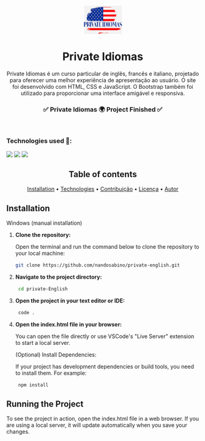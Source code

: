 <div align="center">
<img src="https://github.com/nandosabino/Private-English/blob/main/assets/logo.jpeg?raw=true" alt="Logo da Private Idiomas">
</div>
<h1 align="center">Private Idiomas</h1>
<p align="center">Private Idiomas é um curso particular de inglês, francês e italiano, projetado para oferecer uma melhor experiência de apresentação ao usuário. O site foi desenvolvido com HTML, CSS e JavaScript. O Bootstrap também foi utilizado para proporcionar uma interface amigável e responsiva.</p>
<h3 align="center">✅ Private Idiomas 🌍 Project Finished ✅</h3>
<br>
<h3>Technologies used 🤖:</h3>
<img src="https://img.shields.io/badge/HTML5-E34F26?style=for-the-badge&logo=html5&logoColor=white">
<img src="https://img.shields.io/badge/CSS-239120?&style=for-the-badge&logo=css3&logoColor=white">
<img src="https://img.shields.io/badge/JavaScript-F7DF1E?style=for-the-badge&logo=javascript&logoColor=black">
<br>

<h2 align="center">Table of contents</h2>
<p align="center">
 <a href="#installation">Installation</a> •
 <a href="#technologies">Technologies</a> • 
 <a href="#contribuicao">Contribuição</a> • 
 <a href="#licenc-a">Licença</a> • 
 <a href="#autor">Autor</a>
</p>

## Installation 

Windows (manual installation)
1. **Clone the repository:**

   Open the terminal and run the command below to clone the repository to your local machine:

   ```bash
   git clone https://github.com/nandosabino/private-english.git

2. **Navigate to the project directory:**

    ```bash
     cd private-English

3. **Open the project in your text editor or IDE:**

   ```bash
    code .

4. **Open the index.html file in your browser:**

    You can open the file directly or use VSCode's "Live Server" extension to start a local server.

    (Optional) Install Dependencies:

     If your project has development dependencies or build tools, you need to install them. For example:

      ```bash
       npm install

## Running the Project
To see the project in action, open the index.html file in a web browser. If you are using a local server, it will update automatically when you save your changes.
